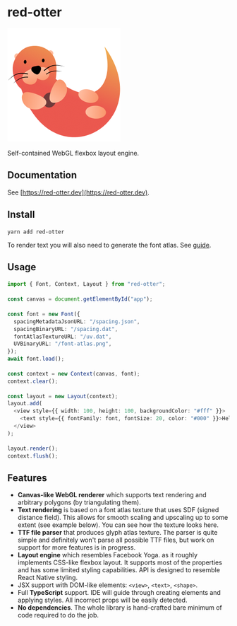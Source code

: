 # red-otter

![Logo](.github/assets/logo.png)

Self-contained WebGL flexbox layout engine.

## Documentation

See [https://red-otter.dev](https://red-otter.dev).

## Install

```
yarn add red-otter
```

To render text you will also need to generate the font atlas. See [guide](https://red-otter.dev/#generating-font-atlas).

## Usage

```ts
import { Font, Context, Layout } from "red-otter";

const canvas = document.getElementById("app");

const font = new Font({
  spacingMetadataJsonURL: "/spacing.json",
  spacingBinaryURL: "/spacing.dat",
  fontAtlasTextureURL: "/uv.dat",
  UVBinaryURL: "/font-atlas.png",
});
await font.load();

const context = new Context(canvas, font);
context.clear();

const layout = new Layout(context);
layout.add(
  <view style={{ width: 100, height: 100, backgroundColor: "#fff" }}>
    <text style={{ fontFamily: font, fontSize: 20, color: "#000" }}>Hello</text>
  </view>
);

layout.render();
context.flush();
```

## Features

- **Canvas-like WebGL renderer** which supports text rendering and arbitrary polygons (by triangulating them).
- **Text rendering** is based on a font atlas texture that uses SDF (signed distance field). This allows for smooth scaling and upscaling up to some extent (see example below). You can see how the texture looks here.
- **TTF file parser** that produces glyph atlas texture. The parser is quite simple and definitely won't parse all possible TTF files, but work on support for more features is in progress.
- **Layout engine** which resembles Facebook Yoga. as it roughly implements CSS-like flexbox layout. It supports most of the properties and has some limited styling capabilities. API is designed to resemble React Native styling.
- JSX support with DOM-like elements: `<view>`, `<text>`, `<shape>`.
- Full **TypeScript** support. IDE will guide through creating elements and applying styles. All incorrect props will be easily detected.
- **No dependencies**. The whole library is hand-crafted bare minimum of code required to do the job.

